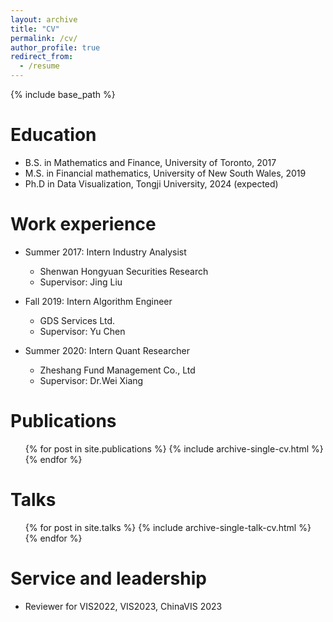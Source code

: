 ```yaml
---
layout: archive
title: "CV"
permalink: /cv/
author_profile: true
redirect_from:
  - /resume
---
```


{% include base_path %}

Education
======
* B.S. in Mathematics and Finance, University of Toronto, 2017
* M.S. in Financial mathematics, University of New South Wales, 2019
* Ph.D in Data Visualization, Tongji University, 2024 (expected)

Work experience
======
* Summer 2017: Intern Industry Analysist
  * Shenwan Hongyuan Securities Research
  * Supervisor: Jing Liu

* Fall 2019: Intern Algorithm Engineer
  * GDS Services Ltd.
  * Supervisor: Yu Chen

* Summer 2020: Intern Quant Researcher
  * Zheshang Fund Management Co., Ltd
  * Supervisor: Dr.Wei Xiang


Publications
======
  <ul>{% for post in site.publications %}
    {% include archive-single-cv.html %}
  {% endfor %}</ul>
  
Talks
======
  <ul>{% for post in site.talks %}
    {% include archive-single-talk-cv.html %}
  {% endfor %}</ul>
  
  
Service and leadership
======
* Reviewer for VIS2022, VIS2023, ChinaVIS 2023
